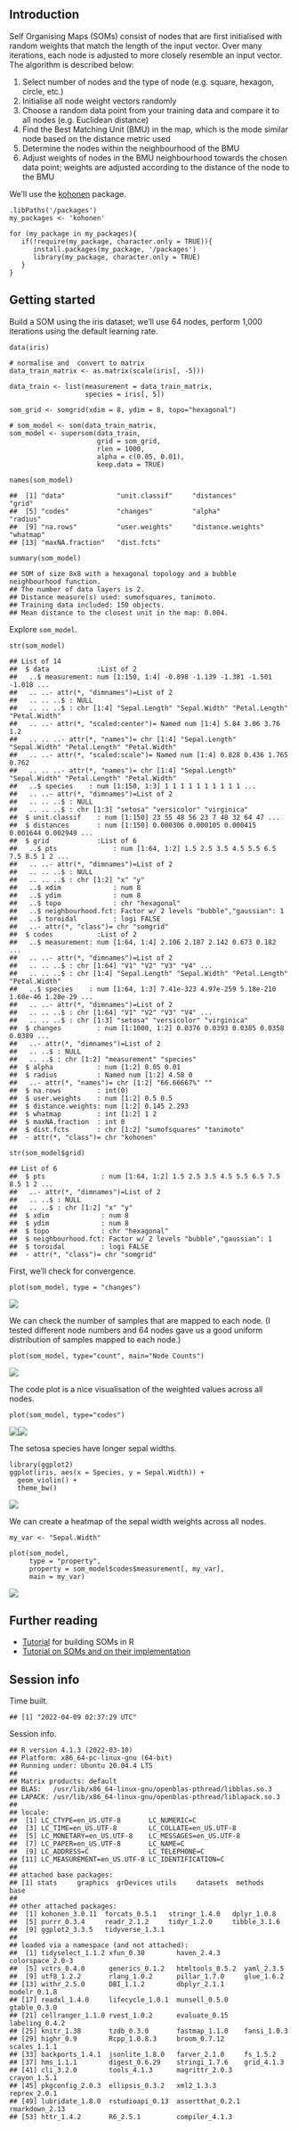 Introduction
------------

Self Organising Maps (SOMs) consist of nodes that are first initialised
with random weights that match the length of the input vector. Over many
iterations, each node is adjusted to more closely resemble an input
vector. The algorithm is described below:

1.  Select number of nodes and the type of node (e.g. square, hexagon,
    circle, etc.)
2.  Initialise all node weight vectors randomly
3.  Choose a random data point from your training data and compare it to
    all nodes (e.g. Euclidean distance)
4.  Find the Best Matching Unit (BMU) in the map, which is the mode
    similar node based on the distance metric used
5.  Determine the nodes within the neighbourhood of the BMU
6.  Adjust weights of nodes in the BMU neighbourhood towards the chosen
    data point; weights are adjusted according to the distance of the
    node to the BMU

We’ll use the
[kohonen](https://cran.r-project.org/web/packages/kohonen/index.html)
package.

    .libPaths('/packages')
    my_packages <- 'kohonen'

    for (my_package in my_packages){
       if(!require(my_package, character.only = TRUE)){
          install.packages(my_package, '/packages')
          library(my_package, character.only = TRUE)
       }
    }

Getting started
---------------

Build a SOM using the iris dataset; we’ll use 64 nodes, perform 1,000
iterations using the default learning rate.

    data(iris)

    # normalise and  convert to matrix
    data_train_matrix <- as.matrix(scale(iris[, -5]))

    data_train <- list(measurement = data_train_matrix,
                       species = iris[, 5])

    som_grid <- somgrid(xdim = 8, ydim = 8, topo="hexagonal")

    # som_model <- som(data_train_matrix, 
    som_model <- supersom(data_train,
                          grid = som_grid, 
                          rlen = 1000,
                          alpha = c(0.05, 0.01), 
                          keep.data = TRUE)

    names(som_model)

    ##  [1] "data"             "unit.classif"     "distances"        "grid"            
    ##  [5] "codes"            "changes"          "alpha"            "radius"          
    ##  [9] "na.rows"          "user.weights"     "distance.weights" "whatmap"         
    ## [13] "maxNA.fraction"   "dist.fcts"

    summary(som_model)

    ## SOM of size 8x8 with a hexagonal topology and a bubble neighbourhood function.
    ## The number of data layers is 2.
    ## Distance measure(s) used: sumofsquares, tanimoto.
    ## Training data included: 150 objects.
    ## Mean distance to the closest unit in the map: 0.004.

Explore `som_model`.

    str(som_model)

    ## List of 14
    ##  $ data            :List of 2
    ##   ..$ measurement: num [1:150, 1:4] -0.898 -1.139 -1.381 -1.501 -1.018 ...
    ##   .. ..- attr(*, "dimnames")=List of 2
    ##   .. .. ..$ : NULL
    ##   .. .. ..$ : chr [1:4] "Sepal.Length" "Sepal.Width" "Petal.Length" "Petal.Width"
    ##   .. ..- attr(*, "scaled:center")= Named num [1:4] 5.84 3.06 3.76 1.2
    ##   .. .. ..- attr(*, "names")= chr [1:4] "Sepal.Length" "Sepal.Width" "Petal.Length" "Petal.Width"
    ##   .. ..- attr(*, "scaled:scale")= Named num [1:4] 0.828 0.436 1.765 0.762
    ##   .. .. ..- attr(*, "names")= chr [1:4] "Sepal.Length" "Sepal.Width" "Petal.Length" "Petal.Width"
    ##   ..$ species    : num [1:150, 1:3] 1 1 1 1 1 1 1 1 1 1 ...
    ##   .. ..- attr(*, "dimnames")=List of 2
    ##   .. .. ..$ : NULL
    ##   .. .. ..$ : chr [1:3] "setosa" "versicolor" "virginica"
    ##  $ unit.classif    : num [1:150] 23 55 48 56 23 7 40 32 64 47 ...
    ##  $ distances       : num [1:150] 0.000306 0.000105 0.000415 0.001644 0.002949 ...
    ##  $ grid            :List of 6
    ##   ..$ pts              : num [1:64, 1:2] 1.5 2.5 3.5 4.5 5.5 6.5 7.5 8.5 1 2 ...
    ##   .. ..- attr(*, "dimnames")=List of 2
    ##   .. .. ..$ : NULL
    ##   .. .. ..$ : chr [1:2] "x" "y"
    ##   ..$ xdim             : num 8
    ##   ..$ ydim             : num 8
    ##   ..$ topo             : chr "hexagonal"
    ##   ..$ neighbourhood.fct: Factor w/ 2 levels "bubble","gaussian": 1
    ##   ..$ toroidal         : logi FALSE
    ##   ..- attr(*, "class")= chr "somgrid"
    ##  $ codes           :List of 2
    ##   ..$ measurement: num [1:64, 1:4] 2.106 2.187 2.142 0.673 0.182 ...
    ##   .. ..- attr(*, "dimnames")=List of 2
    ##   .. .. ..$ : chr [1:64] "V1" "V2" "V3" "V4" ...
    ##   .. .. ..$ : chr [1:4] "Sepal.Length" "Sepal.Width" "Petal.Length" "Petal.Width"
    ##   ..$ species    : num [1:64, 1:3] 7.41e-323 4.97e-259 5.18e-210 1.60e-46 1.28e-29 ...
    ##   .. ..- attr(*, "dimnames")=List of 2
    ##   .. .. ..$ : chr [1:64] "V1" "V2" "V3" "V4" ...
    ##   .. .. ..$ : chr [1:3] "setosa" "versicolor" "virginica"
    ##  $ changes         : num [1:1000, 1:2] 0.0376 0.0393 0.0385 0.0358 0.0389 ...
    ##   ..- attr(*, "dimnames")=List of 2
    ##   .. ..$ : NULL
    ##   .. ..$ : chr [1:2] "measurement" "species"
    ##  $ alpha           : num [1:2] 0.05 0.01
    ##  $ radius          : Named num [1:2] 4.58 0
    ##   ..- attr(*, "names")= chr [1:2] "66.66667%" ""
    ##  $ na.rows         : int(0) 
    ##  $ user.weights    : num [1:2] 0.5 0.5
    ##  $ distance.weights: num [1:2] 0.145 2.293
    ##  $ whatmap         : int [1:2] 1 2
    ##  $ maxNA.fraction  : int 0
    ##  $ dist.fcts       : chr [1:2] "sumofsquares" "tanimoto"
    ##  - attr(*, "class")= chr "kohonen"

    str(som_model$grid)

    ## List of 6
    ##  $ pts              : num [1:64, 1:2] 1.5 2.5 3.5 4.5 5.5 6.5 7.5 8.5 1 2 ...
    ##   ..- attr(*, "dimnames")=List of 2
    ##   .. ..$ : NULL
    ##   .. ..$ : chr [1:2] "x" "y"
    ##  $ xdim             : num 8
    ##  $ ydim             : num 8
    ##  $ topo             : chr "hexagonal"
    ##  $ neighbourhood.fct: Factor w/ 2 levels "bubble","gaussian": 1
    ##  $ toroidal         : logi FALSE
    ##  - attr(*, "class")= chr "somgrid"

First, we’ll check for convergence.

    plot(som_model, type = "changes")

![](img/check_convergence-1.png)

We can check the number of samples that are mapped to each node. (I
tested different node numbers and 64 nodes gave us a good uniform
distribution of samples mapped to each node.)

    plot(som_model, type="count", main="Node Counts")

![](img/node_count-1.png)

The code plot is a nice visualisation of the weighted values across all
nodes.

    plot(som_model, type="codes")

![](img/code_plot-1.png)![](img/code_plot-2.png)

The setosa species have longer sepal widths.

    library(ggplot2)
    ggplot(iris, aes(x = Species, y = Sepal.Width)) +
      geom_violin() +
      theme_bw()

![](img/species_vs_sepal_width-1.png)

We can create a heatmap of the sepal width weights across all nodes.

    my_var <- "Sepal.Width"

    plot(som_model,
         type = "property",
         property = som_model$codes$measurement[, my_var],
         main = my_var)

![](img/heatmap_sepal_width-1.png)

Further reading
---------------

-   [Tutorial](https://www.shanelynn.ie/self-organising-maps-for-customer-segmentation-using-r/)
    for building SOMs in R
-   [Tutorial on SOMs and on their
    implementation](http://www.ai-junkie.com/ann/som/som1.html)

Session info
------------

Time built.

    ## [1] "2022-04-09 02:37:29 UTC"

Session info.

    ## R version 4.1.3 (2022-03-10)
    ## Platform: x86_64-pc-linux-gnu (64-bit)
    ## Running under: Ubuntu 20.04.4 LTS
    ## 
    ## Matrix products: default
    ## BLAS:   /usr/lib/x86_64-linux-gnu/openblas-pthread/libblas.so.3
    ## LAPACK: /usr/lib/x86_64-linux-gnu/openblas-pthread/liblapack.so.3
    ## 
    ## locale:
    ##  [1] LC_CTYPE=en_US.UTF-8       LC_NUMERIC=C              
    ##  [3] LC_TIME=en_US.UTF-8        LC_COLLATE=en_US.UTF-8    
    ##  [5] LC_MONETARY=en_US.UTF-8    LC_MESSAGES=en_US.UTF-8   
    ##  [7] LC_PAPER=en_US.UTF-8       LC_NAME=C                 
    ##  [9] LC_ADDRESS=C               LC_TELEPHONE=C            
    ## [11] LC_MEASUREMENT=en_US.UTF-8 LC_IDENTIFICATION=C       
    ## 
    ## attached base packages:
    ## [1] stats     graphics  grDevices utils     datasets  methods   base     
    ## 
    ## other attached packages:
    ##  [1] kohonen_3.0.11  forcats_0.5.1   stringr_1.4.0   dplyr_1.0.8    
    ##  [5] purrr_0.3.4     readr_2.1.2     tidyr_1.2.0     tibble_3.1.6   
    ##  [9] ggplot2_3.3.5   tidyverse_1.3.1
    ## 
    ## loaded via a namespace (and not attached):
    ##  [1] tidyselect_1.1.2 xfun_0.30        haven_2.4.3      colorspace_2.0-3
    ##  [5] vctrs_0.4.0      generics_0.1.2   htmltools_0.5.2  yaml_2.3.5      
    ##  [9] utf8_1.2.2       rlang_1.0.2      pillar_1.7.0     glue_1.6.2      
    ## [13] withr_2.5.0      DBI_1.1.2        dbplyr_2.1.1     modelr_0.1.8    
    ## [17] readxl_1.4.0     lifecycle_1.0.1  munsell_0.5.0    gtable_0.3.0    
    ## [21] cellranger_1.1.0 rvest_1.0.2      evaluate_0.15    labeling_0.4.2  
    ## [25] knitr_1.38       tzdb_0.3.0       fastmap_1.1.0    fansi_1.0.3     
    ## [29] highr_0.9        Rcpp_1.0.8.3     broom_0.7.12     scales_1.1.1    
    ## [33] backports_1.4.1  jsonlite_1.8.0   farver_2.1.0     fs_1.5.2        
    ## [37] hms_1.1.1        digest_0.6.29    stringi_1.7.6    grid_4.1.3      
    ## [41] cli_3.2.0        tools_4.1.3      magrittr_2.0.3   crayon_1.5.1    
    ## [45] pkgconfig_2.0.3  ellipsis_0.3.2   xml2_1.3.3       reprex_2.0.1    
    ## [49] lubridate_1.8.0  rstudioapi_0.13  assertthat_0.2.1 rmarkdown_2.13  
    ## [53] httr_1.4.2       R6_2.5.1         compiler_4.1.3
